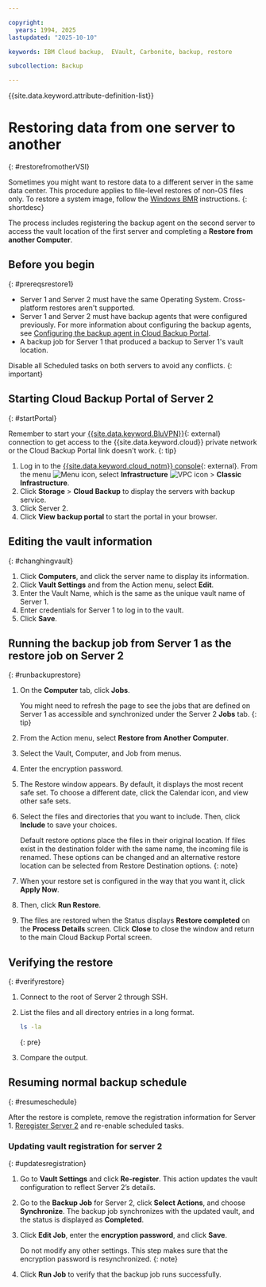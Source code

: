 ```yaml
---

copyright:
  years: 1994, 2025
lastupdated: "2025-10-10"

keywords: IBM Cloud backup,  EVault, Carbonite, backup, restore

subcollection: Backup

---
```

{{site.data.keyword.attribute-definition-list}}

# Restoring data from one server to another
{: #restorefromotherVSI}

Sometimes you might want to restore data to a different server in the same data center. This procedure applies to file-level restores of non-OS files only. To restore a system image, follow the [Windows BMR](/docs/Backup?topic=Backup-restoreBMR) instructions.
{: shortdesc}

The process includes registering the backup agent on the second server to access the vault location of the first server and completing a **Restore from another Computer**.

## Before you begin
{: #prereqsrestore1}

- Server 1 and Server 2 must have the same Operating System. Cross-platform restores aren't supported.
- Server 1 and Server 2 must have backup agents that were configured previously. For more information about configuring the backup agents, see [Configuring the backup agent in Cloud Backup Portal](/docs/Backup?topic=Backup-getting-started#getting-started).
- A backup job for Server 1 that produced a backup to Server 1's vault location.

Disable all Scheduled tasks on both servers to avoid any conflicts.
{: important}

## Starting Cloud Backup Portal of Server 2
{: #startPortal}

Remember to start your [{{site.data.keyword.BluVPN}}](/docs/iaas-vpn?topic=iaas-vpn-getting-started){: external} connection to get access to the {{site.data.keyword.cloud}} private network or the Cloud Backup Portal link doesn't work.
{: tip}

1. Log in to the [{{site.data.keyword.cloud_notm}} console](/login){: external}. From the menu ![Menu icon](../icons/icon_hamburger.svg "Menu"), select **Infrastructure**  ![VPC icon](../icons/vpc.svg) > **Classic Infrastructure**.
2. Click **Storage** > **Cloud Backup** to display the servers with backup service.
3. Click Server 2.
4. Click **View backup portal** to start the portal in your browser.

## Editing the vault information
{: #changhingvault}

1. Click **Computers**, and click the server name to display its information.
2. Click **Vault Settings** and from the Action menu, select **Edit**.
3. Enter the Vault Name, which is the same as the unique vault name of Server 1.
4. Enter credentials for Server 1 to log in to the vault.
5. Click **Save**.

## Running the backup job from Server 1 as the restore job on Server 2
{: #runbackuprestore}

1. On the **Computer** tab, click **Jobs**.

   You might need to refresh the page to see the jobs that are defined on Server 1 as accessible and synchronized under the Server 2 **Jobs** tab.
   {: tip}
   
2. From the Action menu, select **Restore from Another Computer**.
3. Select the Vault, Computer, and Job from menus.
4. Enter the encryption password.
5. The Restore window appears. By default, it displays the most recent safe set. To choose a different date, click the Calendar icon, and view other safe sets.
6. Select the files and directories that you want to include. Then, click **Include** to save your choices.

   Default restore options place the files in their original location. If files exist in the destination folder with the same name, the incoming file is renamed. These options can be changed and an alternative restore location can be selected from Restore Destination options.
   {: note}

7. When your restore set is configured in the way that you want it, click **Apply Now**.
8. Then, click **Run Restore**.
9. The files are restored when the Status displays **Restore completed** on the **Process Details** screen. Click **Close** to close the window and return to the main Cloud Backup Portal screen.

## Verifying the restore
{: #verifyrestore}

1. Connect to the root of Server 2 through SSH.
2. List the files and all directory entries in a long format.

    ```sh
    ls -la
    ```
    {: pre}

3. Compare the output.

## Resuming normal backup schedule
{: #resumeschedule}

After the restore is complete, remove the registration information for Server 1. [Reregister Server 2](/docs/Backup?topic=Backup-reregister) and re-enable scheduled tasks.

### Updating vault registration for server 2
{: #updatesregistration}

1. Go to **Vault Settings** and click **Re-register**. This action updates the vault configuration to reflect Server 2’s details.
2. Go to the **Backup Job** for Server 2, click **Select Actions**, and choose **Synchronize**. The backup job synchronizes with the updated vault, and the status is displayed as **Completed**.
3. Click **Edit Job**, enter the **encryption password**, and click **Save**.  

   Do not modify any other settings. This step makes sure that the encryption password is resynchronized.
   {: note}

4. Click **Run Job** to verify that the backup job runs successfully.
